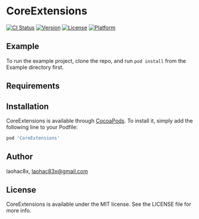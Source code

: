 # CoreExtensions

[![CI Status](https://img.shields.io/travis/laohac8x/CoreExtensions.svg?style=flat)](https://travis-ci.org/laohac8x/CoreExtensions)
[![Version](https://img.shields.io/cocoapods/v/CoreExtensions.svg?style=flat)](https://cocoapods.org/pods/CoreExtensions)
[![License](https://img.shields.io/cocoapods/l/CoreExtensions.svg?style=flat)](https://cocoapods.org/pods/CoreExtensions)
[![Platform](https://img.shields.io/cocoapods/p/CoreExtensions.svg?style=flat)](https://cocoapods.org/pods/CoreExtensions)

## Example

To run the example project, clone the repo, and run `pod install` from the Example directory first.

## Requirements

## Installation

CoreExtensions is available through [CocoaPods](https://cocoapods.org). To install
it, simply add the following line to your Podfile:

```ruby
pod 'CoreExtensions'
```

## Author

laohac8x, laohac83x@gmail.com

## License

CoreExtensions is available under the MIT license. See the LICENSE file for more info.

